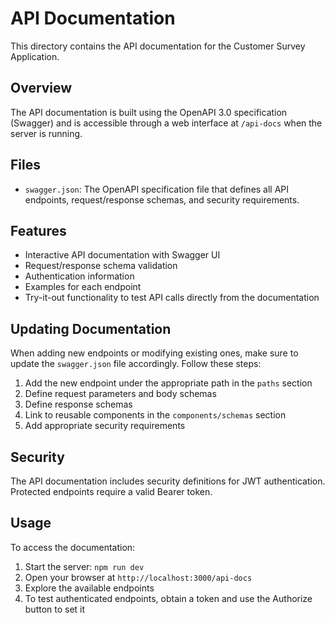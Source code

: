 # API Documentation

This directory contains the API documentation for the Customer Survey Application.

## Overview

The API documentation is built using the OpenAPI 3.0 specification (Swagger) and is accessible through a web interface at `/api-docs` when the server is running.

## Files

- `swagger.json`: The OpenAPI specification file that defines all API endpoints, request/response schemas, and security requirements.

## Features

- Interactive API documentation with Swagger UI
- Request/response schema validation
- Authentication information
- Examples for each endpoint
- Try-it-out functionality to test API calls directly from the documentation

## Updating Documentation

When adding new endpoints or modifying existing ones, make sure to update the `swagger.json` file accordingly. Follow these steps:

1. Add the new endpoint under the appropriate path in the `paths` section
2. Define request parameters and body schemas
3. Define response schemas
4. Link to reusable components in the `components/schemas` section
5. Add appropriate security requirements

## Security

The API documentation includes security definitions for JWT authentication. Protected endpoints require a valid Bearer token.

## Usage

To access the documentation:

1. Start the server: `npm run dev`
2. Open your browser at `http://localhost:3000/api-docs`
3. Explore the available endpoints
4. To test authenticated endpoints, obtain a token and use the Authorize button to set it 